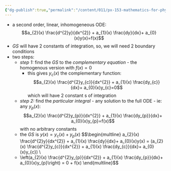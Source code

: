 ```yaml
---
{"dg-publish":true,"permalink":"/content/011/px-153-mathematics-for-physicists/term-1/px-153-e-second-order-inhomogeneous-od-es/px-153-e1-recap-and-introduction/","noteIcon":"1","created":"2024-11-25T10:50:32.000+00:00","updated":"2024-11-26T19:37:14.389+00:00"}
---
```


- a second order, linear, inhomogeneous ODE: 
$$a_{2}(x) \frac{d^{2}y}{dx^{2}} + a_{1}(x) \frac{dy}{dx}+ a_{0}(x)y(x)=f(x)$$
- *GS* will have 2 constants of integration, so, we will need 2 boundary conditions
- two steps: 
	- *step 1:* find the *GS* to the *complementary equation* - the homogenous version with $f(x)=0$
		- this gives $y_c(x)$ the complementary function: 
		$$a_{2}(x) \frac{d^{2}y_{c}}{dx^{2}} + a_{1}(x) \frac{dy_{c}}{dx}+ a_{0}(x)y_{c}=0$$ which will have 2 constant s of integration
	- *step 2:* find the *particular integral* - any solution to the full ODE - ie: any $y_{p}(x)$: 
	$$a_{2}(x) \frac{d^{2}y_{p}}{dx^{2}} + a_{1}(x) \frac{dy_{p}}{dx}+ a_{0}(x)y_{p}=f(x)$$ with no arbitrary constants
	- the *GS* is $y(x)=y_{c}(x)+y_{p}(x)$
$$\begin{multline} a_{2}(x) \frac{d^{2}y}{dx^{2}} + a_{1}(x) \frac{dy}{dx}+ a_{0}(x)y(x) = (a_{2}(x) \frac{d^{2}y_{c}}{dx^{2}} + a_{1}(x) \frac{dy_{c}}{dx}+ a_{0}(x)y_{c}) \\
	+ \left(a_{2}(x) \frac{d^{2}y_{p}}{dx^{2}} + a_{1}(x) \frac{dy_{p}}{dx}+ a_{0}(x)y_{p}\right)
	= 0 + f(x) \end{multline}$$
	
